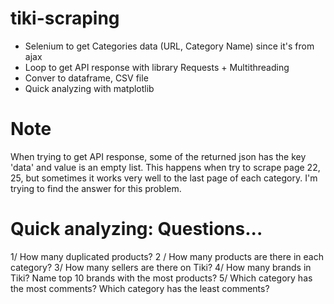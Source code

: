 # tiki-scraping
- Selenium to get Categories data (URL, Category Name) since it's from ajax
- Loop to get API response with library Requests + Multithreading
- Conver to dataframe, CSV file
- Quick analyzing with matplotlib

# Note
When trying to get API response, some of the returned json  has the key 'data' and value is an empty list. This happens when try to scrape page 22, 25, but sometimes it works very well to the last page of each category.
I'm trying to find the answer for this problem.

# Quick analyzing: Questions...
1/ How many duplicated products?
2 / How many products are there in each category?
3/ How many sellers are there on Tiki?
4/ How many brands in Tiki? Name top 10 brands with the most products?
5/ Which category has the most comments? Which category has the least comments?
